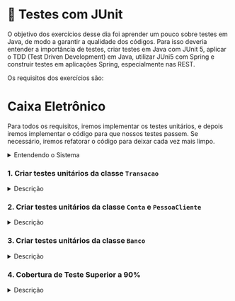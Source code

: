 # :pencil: Testes com JUnit

O objetivo dos exercícios desse dia foi aprender um pouco sobre testes em Java, de modo a garantir a qualidade dos códigos. Para isso deveria entender a importância de testes, criar testes em Java com JUnit 5, aplicar o TDD (Test Driven Development) em Java, utilizar JUni5 com Spring e construir testes em aplicações Spring, especialmente nas REST.

Os requisitos dos exercícios são:

# Caixa Eletrônico

Para todos os requisitos, iremos implementar os testes unitários, e depois iremos implementar o código para que nossos testes passem. Se necessário, iremos refatorar o código para deixar cada vez mais limpo.

<details>
    <summary>Entendendo o Sistema</summary>

Os passos a seguir são para construir as classes essenciais para o nosso sistema de caixa eletrônico. Vamos juntos nesta jornada, criando, testando e aperfeiçoando a nossa criação.

Lembre-se, nosso objetivo é um caixa eletrônico, eficiente e seguro, por isso cada etapa é crucial. Vamos nessa!

<details>
    <summary>Classe Banco</summary>

- `Banco`: representa a entidade banco do nosso caixa eletrônico. Essa classe é a responsável por criar novas pessoas clientes no banco e também verificar e validar o login da pessoa cliente no caixa eletrônico.

  - Atributos:

    - `pessoasClientes`: esse atributo é um array de objetos da classe `PessoaCliente` (ex: ArrayList<PessoaCliente>), e representa a lista de pessoas clientes que tem contas abertas no banco (uma pessoa cliente pode ter mais de uma conta aberta).
    - `contas`: esse atributo é um array de objetos da classe `Contas` (ex: ArrayList<Conta>) e representa a lista de contas abertas no banco, onde cada uma pertence a uma pessoa cliente. As contas são identificadas por uma String de 10 dígitos, que representa um número identificador único gerado pelo método `gerarNumeroNovaConta` da classe `Banco`.

  - Métodos:
    - `gerarNumeroNovaConta`: esse método é público, deve retornar uma String e não recebe nenhum argumento. Ele é responsável por gerar e retornar uma String de 10 dígitos, que representa o número identificador único de uma conta, ou seja, para cada nova conta aberta, ele deve gerar um número único (ex: "8514540006").
    - `adicionarPessoaCliente`: esse método é público, retorna um objeto do tipo `PessoaCliente` e deve receber 4 argumentos do tipo String (nome, tipoConta, cpf, e senha). Esse método deve instanciar um objeto da classe `PessoaCliente` e adicioná-lo no array `pessoasClientes`, também deve instanciar um objeto da classe `Conta` e adicioná-lo no array `contas`. Depois disso, deve adicionar essa nova conta à pessoa cliente que acabou de ser criada através do método `adicionarConta` da classe `PessoaCliente`. Por fim, esse método deve retornar esse objeto da classe `PessoaCliente` criado.
    - `adicionarConta`: esse método é público e tem o retorno do tipo `void`, ou seja, não retorna nenhum valor e recebe 1 argumento (novaConta) do tipo `Conta`. Esse método é responsável por receber uma conta como parâmetro e adicionar ao array `contas`.
    - `pessoaClienteLogin`: esse método é público, retorna um objeto do tipo `PessoaCliente` e recebe 2 argumentos do tipo String (cpf e senha). Ele é responsável por buscar no array `pessoasClientes` , o objeto que é dono do cpf passado por parâmetro e verificar se a senha está correta. Caso o cpf e a senha sejam de algum objeto que está no array `pessoasClientes`, o objeto que representa a pessoa cliente deve ser retornado; caso contrário, esse método deve retornar `null`.
    - `transferirFundos`: esse método é público, deve ter o retorno do tipo `void` (não retorna nenhum valor) e deve receber quatro atributos, que são`pessoaCliente`, do tipo da classe `PessoaCLiente`(representando a pessoa cliente logada); `daConta`, do tipo inteiro que representa o índice no array `contas` da conta (responsável por ceder o dinheiro para a transferência); `paraConta`, do tipo inteiro que representa o índice no array `contas` (para a conta que receberá a transferência); e por fim, `quantia`, que é do tipo `double` (representa o valor que será transferido).
    - `sacar`: esse método é público, deve ter o retorno do tipo `void` (não retorna nenhum valor) e deve receber três atributos, que são `pessoaCliente`, do tipo da classe `PessoaCLiente` (representando a pessoa cliente logada); `daConta`, do tipo inteiro (representando o índice no array `contas` da conta na qual será sacado o dinheiro); e por fim, `quantia`, que é do tipo `double` (representa o valor que será sacado).
    - `depositar`: esse método é público, deve ter o retorno do tipo `void` (não retorna nenhum valor) e deve receber três atributos, que são `pessoaCliente`, do tipo da classe `PessoaCLiente` (representa a pessoa cliente logada); `paraConta`, do tipo inteiro (representa o índice no array `contas` da conta na qual será depositado o dinheiro); e por fim, `quantia`, que é do tipo `double` (representa o valor que será depositado).
    - `mostrarExtrato`: esse método também é público, deve ter o retorno do `void`, e deve receber dois atributos, que são pessoaCliente, do tipo da classe `PessoaCliente` (que representa a pessoa cliente dona da conta) e o `conta`, que é do tipo inteiro (representa o índice da conta que será mostrada o extrato no array `contas`).

**Olha a dica:** 👀 no método `gerarNumeroNovaConta`, utilize o método `nextInt`, da classe `Random` do pacote `java.util`, para gerar os dígitos. Gere um dígito de cada vez e concatene em uma String. Ao final, verifique se algum objeto conta já criado tem esse mesmo número identificador. Caso tenha, realize o processo novamente até ser gerado um identificador único. E no método `transferirFundos` considere que uma pessoa cliente só pode transferir dinheiro entre as suas próprias contas, uma conta corrente e uma conta poupança.

</details>

<details>
    <summary>Classe Conta</summary>

- `Conta`: representa as contas do banco, onde temos os métodos relacionados às transações, e mostra as informações de saldo.

  - Atributos:

    - `tipoConta`: atributo do tipo String que indica se a conta é "Poupança" ou "Corrente".
    - `idConta`: atributo do tipo String que representa o número de identificação único da conta bancária.
    - `pessoaCliente`: atributo do tipo `PessoaCliente`, que representa a pessoa cliente dona da conta em questão.
    - `transacoes`: esse atributo é um array de objetos da classe `Transacao` (ex: ArrayList<Transacao>), responsável por armazenar todas as transações realizadas na conta.

  - Métodos:
    - Construtor: esse método construtor deve receber como argumentos `tipoConta` do tipo String; `pessoaCliente` do tipo da classe `PessoaCliente`; e `banco` do tipo da classe `Banco`. Ele deve utilizar esses argumentos para inicializar os respectivos atributos e utilizar o método `gerarNumeroNovaConta` para gerar o número de identificador único para a conta.
    - `adicionarTransacao`: esse método é público e de retorno do tipo `void`. Deve receber dois argumentos, que são `quantia` do tipo `double` e a `descricao` do tipo String. `quantia` indica o valor que envolve a transação e `descricao` indica que tipo de transação foi realizada (ex: Depósito recebido, Saque efetuado, etc.). Deve-se usar esses valores para instanciar um objeto da classe `Transacao`, passando a quantia e a descrição (ex: `Transacao novaTransacao = new Transacao(quantia, "Transferência recebida");`) e adicionando esse novo objeto no array `transacoes`.
    - `retornarSaldo`: esse método é público e retorna o tipo `double`. Ele usa o array `transacoes` para calcular o saldo da conta em questão.
    - `retornarResumoConta`: é do tipo público e retorna um String com o resumo da conta, número de identificação único, saldo e tipo da conta (Poupança ou Corrente). Ele usa o método `retornarSaldo` para calcular o saldo da conta.
    - `retornarExtrato`: esse método é público e tem retorno do tipo `void`. Esse método imprime no console todas as transações (uma por linha) da conta. Em outras palavras, esse método percorre o array `transacoes` e para cada objeto desse array, chama o método `retornarResumoTransacao` da classe `Transacao`.
    - `getIdConta`: método `Getter` do atributo `idConta`.
    - `getPessoaCliente`: método `Getter` do atributo `pessoaCliente`.

⚠**Atenção⚠:** perceba que a soma das transações indica o saldo da conta, onde saques e transferências enviadas são valores negativos e os depósitos e transferências recebidos são valores positivos nessa soma.

</details>

<details>
    <summary>Classe PessoaCliente</summary>

- `PessoaCliente`: essa classe representa as pessoas clientes do banco.

  - Atributos:

    - `nomeCompleto`: atributo do tipo String para armazenar o nome da pessoa cliente.
    - `cpf`: atributo do tipo String para armazenar o CPF da pessoa cliente.
    - `senha`: atributo do tipo String para armazenar a senha da pessoa cliente.
    - `contas`: esse atributo é um array de objetos da classe `Conta` (ex: ArrayList<Conta>), responsável por armazenar todas as contas que a pessoa cliente possui.

  - Métodos:
    - Construtor: inicializa os atributos da classe `PessoaCliente` e recebe três atributos do tipo String, que são `nome`, ` cpf`` e  `senha`. Esses argumentos são utilizados para inicializar os respectivos atributos. Por fim, esse método construtor imprime uma mensagem no console indicando que a pessoa cliente foi criada (ex: "Nova pessoa cliente Alexiania Silva com CPF: 433.892.200-11 criada!")
    - `adicionarConta`: esse método é público e deve ter o retorno do tipo `void`. Ele recebe um argumento `conta`, do tipo da classe `Conta`, e adiciona ele no array `contas`.
    - `retornaNumeroDeContas`: método público que retorna um inteiro (não recebe nenhum argumento). O inteiro que é retornado por esse método é a quantidade de objetos no array `contas`, ou seja, o seu tamanho.
    - `retornarSaldoContaEspecifica`: esse método é público e retorna um valor do tipo `double`, recebendo como argumento um `indice` do tipo inteiro (para ser usado como índice no array `contas`) e usando o método `retornarSaldo` da classe `Conta` para retornar o saldo.
    - `retornarIdContaEspecifica`: esse método é público e retorna um valor do tipo String, recebendo um argumento `indice` do tipo inteiro (para ser usado como índice no array `contas`) e usando o método `getIdConta` da classe `Conta` para retornar o número identificador único da conta.
    - `retornarExtratoContaEspecifica`: esse método é público e tem um retorno do tipo `void`, recebendo um argumento `indice` do tipo inteiro (para ser usado como índice no array `contas`) e usando o método `retornarExtrato` da classe `Conta` para imprimir todas as transações de uma determinada conta.
    - `adicionarTransacaoContaEspecifica`: esse método público e tem retorno do tipo `void`, recebendo 3 argumentos, que são `indice` do tipo inteiro, `quantia` do tipo `double` e `descricao` do tipo String. Esse método utiliza o argumento `indice` para selecionar uma conta específica dentro do array `contas` e chama o método `adicionarTransacao` da classe `Conta` para adicionar uma transação e passar os argumentos `quantia` e `descricao`.
    - `validarSenha`: esse método é público e retorna um valor `boolean`, recebendo um argumento `senha` do tipo String e verificando se essa String é igual ao atributo `senha` do objeto. Se for, retorna `true`, se não for retorna `false`.
    - `retornarResumoContas`: esse método é público e tem retorno do tipo `void`. Ele não recebe argumento e percorre o array `contas`, utilizando o método `retornarResumoConta` da classe `Conta` para imprimir o resumo da conta.
    - `getCpf`: método `Getter` do atributo `cpf`.

</details>

<details>
    <summary>Classe Transacao</summary>

- `Transacao`: essa classe é utilizada para representar a transação nas contas do banco.

  - Atributos:

    - `quantia`: esse atributo é do tipo `double` e representa o valor da transação.
    - `instante`: esse atributo é do tipo String e armazena a data e a hora que a transação ocorreu.
    - `descricao`: esse atributo é do tipo String e armazena a descrição da transação.
    - `conta`: esse atributo é do tipo `Conta` e armazena o objeto `conta` da transação.

  - Métodos:
    - Construtor: esse método recebe dois argumentos, que são `quantia` do tipo `double` e `descricao` do tipo String. Ele usa esses argumentos para inicializar seus respectivos atributos e chama o método `retornarInstante` para armazenar a data e a hora que essa transação foi realizada.
    - `getQuantia`: método `Getter` do atributo `quantia`.
    - `retornarResumoTransacao`: esse método é público e retorna uma String que representa o resumo da transação, contendo as informações instante, quantia e descrição. Ele não recebe nenhum argumento.
    - `retornarInstante`: esse método é público e retorna um String que representa o instante em que esse método é invocado. Ele usa a classe `LocalDateTime` para recuperar o momento em que o método é invocado (`LocalDateTime.now()`) e a classe `DateTimeFormatter` para formatar para o padrão brasileiro (ex: 20/01/2022 10:24:30). Esse método é usado no método construtor para inicializar o atributo `instante`.

</details>

<details>
    <summary>Classe CaixaEletronico - método main </summary>

![MapaMental](images/mapa_mental_classes.png)

Para ajudar, implemente agora a classe `CaixaEletronico`, que contém o método `main`. Dessa forma, você terá um ponto de partida. Agora siga o passo a passo abaixo: 👇

1. Primeiro importe a classe `Scanner`, e então escreva o método `main`. Aqui você deve instanciar um objeto da classe `Banco` e usá-la para criar três pessoas clientes e duas contas para cada pessoa cliente.

⚠**Atenção⚠:** Após a criação das pessoas clientes e suas respectivas contas bancárias, você vai entrar em um laço infinito que é o sistema do caixa eletrônico em si. A princípio ele mostra uma mensagem de boas-vindas e permite que a pessoa cliente possa entrar com seus dados para poder acessar sua conta.

Se a pessoa cliente entrar com os dados incorretos, o fluxo do programa vai entrar na primeira condição (`if`) e reapresentará a mensagem de boas-vindas e os campos para que a pessoa cliente possa tentar novamente. Quando a pessoa cliente entra com os dados corretos, o fluxo do sistema entra na segunda condição (`else`) e é apresentado um menu para manipulação das suas contas bancárias.

2. Na segunda etapa você verá um resumo das contas bancárias da pessoa usuária e também um menu com cinco opções (quatro delas para manipular a sua conta bancária e a quinta para fazer o logout do sistema e voltar para a tela de boas-vindas com os campos para fazer o login).

👀Observe que cada opção é uma condição `if`/`else`! Dentro delas fazemos os tratamentos de dados inseridos de forma errada, com mensagens que indiquem o que foi que a pessoa cliente errou. Já quando os dados são inseridos corretamente, chamamos os respectivos métodos do banco para realizar a operação relativa à opção selecionada.

<details>
    <summary>Possível implementação Classe CaixaEletronico </summary>

⚠**Atenção⚠:** essa classe `CaixaEletronico` é a principal do nosso sistema, pois ela contém o método `main` e como podemos ver na implementação, ele é o responsável por toda a interação com a pessoa cliente.

Em outras palavras, essa classe é a interface entre a pessoa cliente e nosso sistema do banco. Com ela e as informações descritas anteriormente sobre as classes e seus métodos, você conseguirá entregar essa demanda com sucesso! 🚀

```java
package com.trybe.caixaeletronico;

import java.util.Scanner;

public class CaixaEletronico {

  public static void main(String[] args) {

    Scanner sc = new Scanner(System.in);

    Banco banco = new Banco();

    /* adiciona algumas pessoas clientes ao banco criando ja uma conta poupanca
     * e em seguida adiciona uma conta corrente para essas pessoas
     */

    // pessoa cliente 1
    PessoaCliente pessoaCliente1 = banco.adicionarPessoaCliente("Alexiania Pereira", "842.074.410-77", "1234");
    banco.adicionarConta("Poupança", pessoaCliente1);
    banco.adicionarConta("Corrente", pessoaCliente1);

    // pessoa cliente 2
    PessoaCliente pessoaCliente2 = banco.adicionarPessoaCliente("Abadiania Silva", "848.725.510-87", "1234");
    banco.adicionarConta("Poupança", pessoaCliente2);
    banco.adicionarConta("Corrente", pessoaCliente2);

    // pessoa cliente 3
    PessoaCliente pessoaCliente3 = banco.adicionarPessoaCliente("Camaragibe Oliveira", "433.892.200-11", "1234");
    banco.adicionarConta("Poupança", pessoaCliente3);
    banco.adicionarConta("Corrente", pessoaCliente3);
    // laco infinito
    while (true) {

      System.out.println("\n\nBem-vindo ao Banco da Trybe\n\n");
      System.out.print("Entre com seu CPF: ");
      String pessoaClienteCpf = sc.nextLine();
      System.out.print("Entre com sua senha: ");
      String senha = sc.nextLine();

      PessoaCliente pessoaClienteAutenticada = banco.pessoaClienteLogin(pessoaClienteCpf, senha);

      if (pessoaClienteAutenticada == null) {
        System.out.println("Combinação de CPF e senha incorretos. Tente novamente");

      } else {

        int op;

        // menu para manipulacao das contas da pessoa cliente
        do {

          // mostra o resumo das contas da pessoa cliente
          pessoaClienteAutenticada.retornarResumoContas();

          System.out.println("O que você gostaria de fazer?");
          System.out.println("  1) Mostrar Extrato");
          System.out.println("  2) Sacar");
          System.out.println("  3) Depositar");
          System.out.println("  4) Transferir");
          System.out.println("  5) Sair");
          System.out.println();
          System.out.print("Entre com sua opção: ");

          op = sc.nextInt();

          if (op < 1 || op > 5) {
            System.out.println("Opção inválida, escolha uma opção válida.");
          }

          // processando a escolha
          if (op == 1) {

            int conta;

            // pega o indice da conta para imprimir o extrato
            do {
              System.out.printf("Entre com o número (1-%d) para a conta\nque "
                                       + "o extrato será impresso: ", pessoaClienteAutenticada.retornaNumeroDeContas());
              conta = sc.nextInt() - 1;
              if (conta < 0 || conta >= pessoaClienteAutenticada.retornaNumeroDeContas()) {
                System.out.println("Número inválido, tente novamente.");
              }else {
                break;
              }
            } while (true);

            banco.mostrarExtrato(pessoaClienteAutenticada, conta);

          } else if (op == 2) {

            int deConta;
            double quantia;
            double saldoConta;

            // pega o indice da conta para saque
            do {
              System.out.printf("Entre o número (1-%d) para selecionar a conta para "
                                   + "o saque: ", pessoaClienteAutenticada.retornaNumeroDeContas());
              deConta = sc.nextInt() - 1;
              if (deConta < 0 || deConta >= pessoaClienteAutenticada.retornaNumeroDeContas()) {
                System.out.println("Índice de conta inválido, tente novamente.");
              } else {
                break;
              }
            } while (true);

            // retorna o saldo da conta selecionada para ver se tem fundos suficientes
            saldoConta = pessoaClienteAutenticada.retornarSaldoContaEspecifica(deConta);

            // pega a quantia para o saque
            do {
              System.out.printf("Entre com a quantia a ser sacada (máximo R$%.02f): R$ ", saldoConta);
              quantia = sc.nextDouble();
              if (quantia < 0) {
                System.out.println("quantia deve ser maior que zero.");
              } else if (quantia > saldoConta) {
                System.out.printf("quantia não pode ser maior que o saldo "
                                        + "de R$ %.02f.\n", saldoConta);
              } else {
                break;
              }
            } while (true);

            banco.sacar(pessoaClienteAutenticada, deConta, quantia);

          } else if (op == 3) {

            int paraConta;
            double quantia;

            // pega o indice da conta para deposito
            do {
              System.out.printf("Entre com o número (1-%d) para selecionar a conta para "
                                     + "depósito: ", pessoaClienteAutenticada.retornaNumeroDeContas());
              paraConta = sc.nextInt() - 1;

              if (paraConta < 0 || paraConta >= pessoaClienteAutenticada.retornaNumeroDeContas()) {
                System.out.println("Índice de conta inválido, tente novamente.");

              } else {
                break;
              }
            } while (true);

            // pega quantia para depositar
            do {
              System.out.printf("Entre com a quantia de depósito: R$ ");
              quantia = sc.nextDouble();

              if (quantia < 0) {
                System.out.println("quantia deve ser maior que zero.");

              } else {
                break;
              }
            } while (true);

            // realiza o deposito
            banco.depositar(pessoaClienteAutenticada, paraConta, quantia);

          } else if (op == 4) {

            int daConta;
            int paraConta;
            double quantia;
            double saldoConta;

            // pega o indice de uma conta retirar o valor da transferencia
            do {
              System.out.printf("Entre o número (1-%d) para "
            	                      + "retirar o valor para transferência: ", pessoaClienteAutenticada.retornaNumeroDeContas());
              daConta = sc.nextInt() - 1;
              if (daConta < 0 || daConta >= pessoaClienteAutenticada.retornaNumeroDeContas()) {
                System.out.println("Índice de conta inválido, tente novamente.");
              } else {
                break;
              }
            } while (true);

            // retorna o saldo da conta selecionada para ver se tem fundos suficientes
            saldoConta = pessoaClienteAutenticada.retornarSaldoContaEspecifica(daConta);

            // pega o indice da conta que vai receber o valor da transferencia
            do {
              System.out.printf("Entre o número (1-%d) para "
                                     + "selecionar a conta que receberá a transferência: ", pessoaClienteAutenticada.retornaNumeroDeContas());
              paraConta = sc.nextInt() - 1;
              if (paraConta < 0 || paraConta >= pessoaClienteAutenticada.retornaNumeroDeContas()) {
                System.out.println("Índice de conta inválido, tente novamente.");
              } else {
                break;
              }
            } while (true);

            // pega o valor para transferir
            do {
              /* pega a quantia para ser transferida de uma conta da pessoa cliente para outra
               * levando em consideracao o saldo da conta que cedera o dinheiro
               */
              System.out.printf("Entre com a quantia para ser transferida (máximo R$%.02f): R$ ", saldoConta);
              quantia = sc.nextDouble();

              if (quantia < 0) {
                System.out.println("quantia deve ser maior que zero.");

              } else if (quantia > saldoConta) {
                System.out.printf("quantia não pode ser maior que o valor do saldo "
                                       + "de R$.02f.\n", saldoConta);
              } else {
                break;
              }
            } while (true);

            // envia as informacoes para o banco realizar a trasnferencia
            banco.transferirFundos(pessoaClienteAutenticada, daConta, paraConta, quantia);

          } else if (op == 5) {
            System.out.println("Logout realizado com sucesso!");
            break;
          }

        } while (true);

      }// fim else


    }// fim loop infinito
  }
}
```

</details>

  <details>
      <summary>Exemplo de uso </summary>

Considerando que tenha executado exatamente o código da classe `main` acima e interagido como se fôssemos a pessoa cliente Camaragibe Oliveira, teríamos a seguinte interação com o console:

```text
Nova pessoa cliente Alexiania Pereira com CPF: 842.074.410-77 criada!

Nova pessoa cliente Abadiania Silva com CPF: 848.725.510-87 criada!

Nova pessoa cliente Camaragibe Oliveira com CPF: 433.892.200-11 criada!

Bem-vindo ao Banco da Trybe

Entre com seu CPF: 433.892.200-11
Entre com sua senha: 1234

Resumo das Contas da pessoa Camaragibe Oliveira:

1) 1376245820 : R$0.00 : Poupança

2) 1400842111 : R$0.00 : Corrente

O que você gostaria de fazer?
  1) Mostrar Extrato
  2) Sacar
  3) Depositar
  4) Transferir
  5) Sair

Entre com sua opção: 3
Entre com o número (1-2) para selecionar a conta para depósito: 1
Entre com a quantia de depósito: R$ 2000

Resumo das Contas da pessoa Camaragibe Oliveira:

1) 1376245820 : R$2000.00 : Poupança

2) 1400842111 : R$0.00 : Corrente

O que você gostaria de fazer?
  1) Mostrar Extrato
  2) Sacar
  3) Depositar
  4) Transferir
  5) Sair

Entre com sua opção: 3
Entre com o número (1-2) para selecionar a conta para depósito: 2
Entre com a quantia de depósito: R$ 4000

Resumo das Contas da pessoa Camaragibe Oliveira:

1) 1376245820 : R$2000.00 : Poupança

2) 1400842111 : R$4000.00 : Corrente

O que você gostaria de fazer?
  1) Mostrar Extrato
  2) Sacar
  3) Depositar
  4) Transferir
  5) Sair

Entre com sua opção: 4
Entre o número (1-2) para retirar o valor para transferência: 2
Entre o número (1-2) para selecionar a conta que receberá a transferência: 1
Entre com a quantia para ser transferida (máximo R$4000.00): R$ 2000

Resumo das Contas da pessoa Camaragibe Oliveira:

1) 1376245820 : R$4000.00 : Poupança

2) 1400842111 : R$2000.00 : Corrente


O que você gostaria de fazer?
  1) Mostrar Extrato
  2) Sacar
  3) Depositar
  4) Transferir
  5) Sair

Entre com sua opção: 1
Entre com o número (1-2) para a conta
que o extrato será impresso: 1

Extrato da conta 1376245820

21/01/2022 14:21:52 -------- Transferência recebida: R$ 2000.00 +
21/01/2022 14:21:32 -------- Depósito recebido: R$ 2000.00 +

Resumo das Contas da pessoa Camaragibe Oliveira:

1) 1376245820 : R$4000.00 : Poupança

2) 1400842111 : R$2000.00 : Corrente


O que você gostaria de fazer?
  1) Mostrar Extrato
  2) Sacar
  3) Depositar
  4) Transferir
  5) Sair

Entre com sua opção:
```

  </details>

</details>

</details>

</details>

### 1. Criar testes unitários da classe `Transacao`

<details>
    <summary>Descrição</summary>

Primeiramente, vamos implementar os testes, e todos irão falhar por enquanto.

`TransacaoTest`: essa classe contém todos os testes relacionados aos métodos da classe `Transacao`.

Na classe `TransacaoTest` crie os seguintes cenários de testes:

1. Testa o método construtor da classe Transação
   - Método `construtorTest`: verifica se o método construtor está inicializando os atributos corretamente.
2. Testa o método Getter do atributo quantia
   - Método `getQuantiaTest`: testa se o método `Getter` do atributo quantia está retornando a quantia corretamente.
3. Testa o método retornar resumo transação
   - Método `retornarResumoTransacaoTest`: avalia se o método `retornarResumoTransacao` apresenta o resumo da transação corretamente.
4. Testa o método instante está gerando o instante corretamente
   - Método `retornarInstanteTest`: verifica se o método `retornarInstante` retorna o momento correto em que a transação ocorreu, com data, hora, minuto e segundo.

Esses cenários de testes serão os requisitos que nosso avaliador irá verificar.

Após todos os testes implementados, eles irão falhar, agora é hora de criar um código que funcione e faça os testes passarem.

Sua implementação deve ter cobertura de testes de 90%

</details>

### 2. Criar testes unitários da classe `Conta` e `PessoaCliente`

<details>
    <summary>Descrição</summary>

Vamos implementar os testes, todos devem falhar por enquanto.

`ContaTest`: essa classe contém os testes relacionados aos métodos da classe `Conta`.

Na classe `ContaTest` crie os seguintes cenários de testes:

5. Testa o construtor da classe conta
   - Método `construtorTest`: avalia se o construtor está inicializando os atributos da classe `Conta` corretamente.
6. Testa o método adicionar transação e retornar saldo da conta
   - Método `adicionarTransacaoTestRetornarSaldoTest`: verifica se o método `adicionarTransacao` está adicionando ao histórico da conta uma transação realizada pelo método em questão, e analisa se o método `retornarSaldo` retorna o saldo da conta bancária corretamente. Faz sentido testar os dois em conjunto, pois como o método `adicionarTransacao` não tem retorno, usamos o `retornarSaldo` para verificar se a transação foi adicionada à conta de forma correta e consequentemente se o saldo está sendo retornado sem erros.
7. Testa o método retornar resumo está retornando uma string com os valores corretamente
   - Método `retornarResumoContaTest`: verifica se o método `retornarResumoConta` está apresentando o resumo da conta bancária.
8. Testa o método retornar extrato está imprimindo os valores corretamente
   - Método `retornarExtratoTest`: testa se o método `retornarExtrato` está apresentando o extrato da conta bancária.
9. Testa o método Getter do atributo idConta está retornando
   - Método `getIdContaTest`: avalia se o método `Getter` do atributo `idConta` está retornando o número identificador da conta.
10. Testa o método método Getter do atributo pessoaCliente está retornando
    - Método `getPessoaClienteTest`: verifica se o método `Getter` do atributo `pessoaCliente` está retornando a pessoa cliente da conta bancária.

`PessoaClienteTest`: essa classe possui os testes dos métodos da classe `PessoaCliente`.

Na classe `PessoaClienteTest` crie os seguintes cenários de testes:

11. Testa o construtor da classe Pessoa Cliente
    - Método `construtorTest`: avalia se o construtor da classe está inicializando seus atributos corretamente e imprimindo no console uma mensagem indicando que um objeto da classe `PessoaCliente` foi instanciado com sucesso.
12. Testa o método adicionar conta e o método retornar número de conta
    - Método `adicionarContaTestRetornaNumeroDeContasTest`: verifica se o método `adicionarConta` está adicionando nova conta para pessoa cliente e também analisa se o método `retornaNumeroDeContas` retorna o número que representa a quantidade de contas que uma pessoa cliente possui. Faz sentido testar esses dois métodos juntos, pois o método `adicionarConta` não tem retorno, então usamos o método `retornarNUmeroDeContas` para verificar se a conta foi adicionada e já aproveitamos para testar o seu funcionamento.
13. Testa o método retornar saldo de uma conta específica da pessoa cliente
    - Método `retornarSaldoContaEspecificaTest`: testa se o método `retornarSaldoContaEspecifica` retorna o saldo de uma conta bancária específica corretamente.
14. Testa o método retornar id de uma conta específica da pessoa cliente
    - Método `retornarIdContaEspecificaTest`: verifica se o método `retornarIdContaEspecifica` está retornando o número identificador de uma conta bancária específica corretamente.
15. Testa o método retornar o extrato de uma conta específica da pessoa client
    - Método `retornarExtratoContaEspecificaTest`: avalia se o método `retornarExtratoContaEspecifica` retorna o extrato bancário de uma conta específica da pessoa cliente.
16. Testa o método adiciona transação de uma conta específica da pessoa cliente
    - Método `adicionarTransacaoContaEspecificaTest`: testa se o método `adicionarTransacaoContaEspecifica` está adicionando uma transação a uma conta específica da pessoa cliente,
17. Testa o método validar senha
    - Método `validarSenhaTest`: testa se o método `validarSenha` está verificando se a senha passada por parâmetro é a mesma que foi cadastrada ao criar a pessoa cliente.
18. Testa o método retornar resumo contas
    - Método `retornarResumoContasTest`: analisa se o método `retornarResumoContas` retorna o resumo das contas da pessoa cliente.
19. Testa o método Getter do atributo cpf está retornando
    - Método `getCpfTest`: avalia se o método `Getter` do atributo `cpf` da pessoa cliente está retornando o CPF cadastrado.

Esses cenários de testes serão os requisitos que nosso avaliador irá verificar.

Após todos os testes implementados, eles irão falhar, agora é hora de criar um código que funcione e faça os testes passarem.

Sua implementação deve ter cobertura de testes de 90%

</details>

### 3. Criar testes unitários da classe `Banco`

<details>
    <summary>Descrição</summary>

Vamos implementar os testes, todos devem falhar por enquanto.

- `BancoTest`: essa classe contém todos os testes relacionados aos métodos da classe `Banco` do nosso sistema de caixa eletrônico.

Na classe `BancoTest` crie os seguintes cenários de testes:

20. Testa o gerador de número único para nova conta

- Método `gerarNumeroNovaContaTest`: verifica se o método `gerarNumeroNovaConta` está retornando uma String de 10 dígitos, que representam o número da nova conta aberta.

21. Testa o método adicionar pessoa cliente retorna o objeto pessoa cliente

- Método `adicionarPessoaClienteTest`: testa se o método `adicionarPessoaCliente` está adicionando objetos do tipo `PessoaCliente` ao array `pessoasClientes` dessa classe `Banco`. Representa a inserção de novas pessoas clientes ao banco, e retorna ao objeto da classe `PessoaCliente`.

22. Testa o método login da pessoa cliente retorna o objeto pessoa cliente corretamente

- Método `pessoaClienteLoginTest`: verifica se o método `pessoaClienteLogin` libera o acesso de pessoas clientes e proíbe acessos com combinação de CPF e senha errados.

23. Testa se o método transferir fundos está transferindo corretamente

- Método `depositarTestTransferirFundosTestMostrarExtratoTest`: testa se o método `depositar` está adicionando ao saldo da conta bancária o valor que é passado como argumento, e `transferirFundos` está transferindo quantias em dinheiro entre as contas da pessoa cliente. Tanto o método `deposito` quanto o método `transferirFundos` não retornam valores, por isso usamos o método `mostrarExtrato` para imprimir no console e verificarmos sua impressão. Com isso, faz sentido que você utilize os três em um método de teste único, pois para poder transferir valores de uma conta para outra, a conta que cederá o dinheiro deverá ter um saldo positivo.

24. Testa se o método sacar está funcionando corretamente

- Método `depositarTestSacarTestMostrarExtratoTest`: testa se o método `depositar` está adicionando ao saldo da conta bancária o valor que é passado como argumento, e o método `sacar` está realizando a subtração correta do saldo em conta bancária da quantia que é passada como argumento. Como o método `depositar` e o método `sacar` não retornam valores, você deve usar o método `mostrarExtrato` para imprimir no console e verificar sua impressão. Com isso, faz sentido testar os três em um método de teste só, pois para poder sacar valores de uma conta, ela deverá ter um saldo positivo.

Esses cenários de testes serão os requisitos que nosso avaliador irá verificar.

Após todos os testes implementados, eles irão falhar, agora é hora de criar um código que funcione e faça os testes passarem.

Sua implementação deve ter cobertura de testes de 90%

</details>

### 4. Cobertura de Teste Superior a 90%

<details>
    <summary>Descrição</summary>

    Se tudo correu bem, sua aplicação já deve estar com cobertura de 90%. Caso não esteja, será necessário implementar mais alguns cenários de testes. Mãos a obra, bora chegar nesses 90%.

    Quantos testes não!? 😅

</details>
